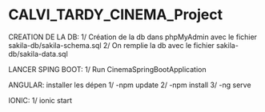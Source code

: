 # CALVI_TARDY_CINEMA_Project

CREATION DE LA DB:
1/ Création de la db dans phpMyAdmin avec le fichier sakila-db/sakila-schema.sql
2/ On remplie la db avec le fichier sakila-db/sakila-data.sql

LANCER SPING BOOT:
1/ Run CinemaSpringBootApplication

ANGULAR:
installer les dépen
1/ -npm update
2/ -npm install
3/ -ng serve

IONIC:
1/ ionic start
